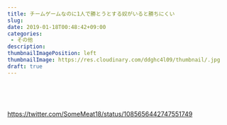```yaml
---
title: チームゲームなのに1人で勝とうとする奴がいると勝ちにくい
slug: 
date: 2019-01-18T00:48:42+09:00
categories: 
 - その他
description: 
thumbnailImagePosition: left
thumbnailImage: https://res.cloudinary.com/ddghc4l09/thumbnail/.jpg
draft: true
---
```


<!--more-->

&nbsp;

&nbsp;

https://twitter.com/SomeMeat18/status/1085656442747551749
